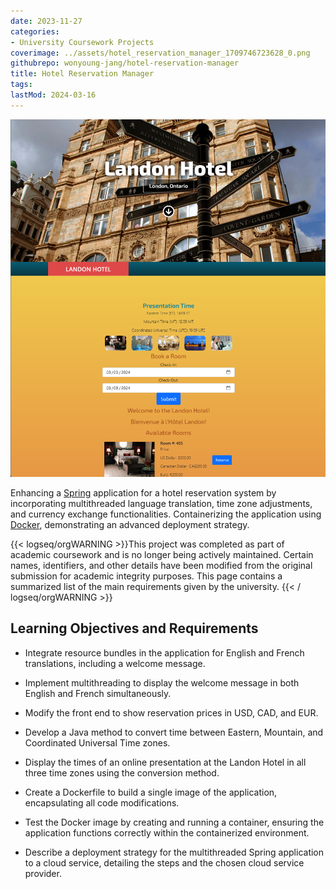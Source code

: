 ```yaml
---
date: 2023-11-27
categories:
- University Coursework Projects
coverimage: ../assets/hotel_reservation_manager_1709746723628_0.png
githubrepo: wonyoung-jang/hotel-reservation-manager
title: Hotel Reservation Manager
tags:
lastMod: 2024-03-16
---
```

![hotel_reservation_manager.png](/assets/hotel_reservation_manager_1709746723628_0.png)

Enhancing a [Spring](https://spring.io/projects/spring-framework) application for a hotel reservation system by incorporating multithreaded language translation, time zone adjustments, and currency exchange functionalities. Containerizing the application using [Docker](https://www.docker.com/), demonstrating an advanced deployment strategy.

{{< logseq/orgWARNING >}}This project was completed as part of academic coursework and is no longer being actively maintained. Certain names, identifiers, and other details have been modified from the original submission for academic integrity purposes. This page contains a summarized list of the main requirements given by the university.
{{< / logseq/orgWARNING >}}

## Learning Objectives and Requirements

  + Integrate resource bundles in the application for English and French translations, including a welcome message.

  + Implement multithreading to display the welcome message in both English and French simultaneously.

  + Modify the front end to show reservation prices in USD, CAD, and EUR.

  + Develop a Java method to convert time between Eastern, Mountain, and Coordinated Universal Time zones.

  + Display the times of an online presentation at the Landon Hotel in all three time zones using the conversion method.

  + Create a Dockerfile to build a single image of the application, encapsulating all code modifications.

  + Test the Docker image by creating and running a container, ensuring the application functions correctly within the containerized environment.

  + Describe a deployment strategy for the multithreaded Spring application to a cloud service, detailing the steps and the chosen cloud service provider.
